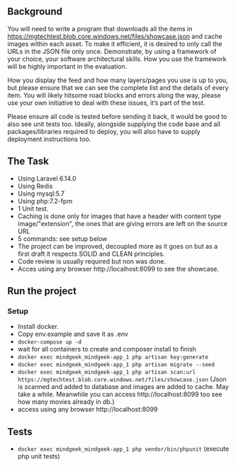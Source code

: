 ## Background

You will need to write a program that downloads all the items in https://mgtechtest.blob.core.windows.net/files/showcase.json and cache images within each asset. To make it efficient, it is desired to only call the URLs in the JSON file only once. Demonstrate, by using a framework of your choice, your software architectural skills. How you use the framework will be highly important in the evaluation.

How you display the feed and how many layers/pages you use is up to you, but please ensure that we can see the complete list and the details of every item. You will likely hitsome road blocks and errors along the way, please use your own initiative to deal with these issues, it’s part of the test.

Please ensure all code is tested before sending it back, it would be good to also see unit tests too. Ideally, alongside supplying the code base and all packages/libraries required to deploy, you will also have to supply deployment instructions too.

## The Task
- Using Laravel 6.14.0
- Using Redis
- Using mysql:5.7
- Using php:7.2-fpm
- 1 Unit test.
- Caching is done only for images that have a header with content type image/"extension", the ones that are giving errors are left on the source URL
- 5 commands: see setup below
- The project can be improved, decoupled more as it goes on but as a first draft it respects SOLID and CLEAN principles.
- Code review is usually required but non was done.
- Acces using any browser http://localhost:8099 to see the showcase.

## Run the project
### Setup
- Install docker.
- Copy env.example and save it as .env
- `docker-compose up -d`
-  wait for all containers to create and composer install to finish
- `docker exec mindgeek_mindgeek-app_1 php artisan key:generate`
- `docker exec mindgeek_mindgeek-app_1 php artisan migrate --seed`
- `docker exec mindgeek_mindgeek-app_1 php artisan scan:url https://mgtechtest.blob.core.windows.net/files/showcase.json` (Json is scanned and added to database and images are added to cache. May take a while. Meanwhile you can access  http://localhost:8099 too see how many movies already in db.)
-  access using any browser http://localhost:8099


## Tests
- `docker exec mindgeek_mindgeek-app_1 php vendor/bin/phpunit` (execute php unit tests)
